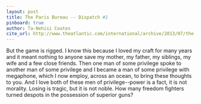 ```yaml
---
layout: post
title: The Paris Bureau -- Dispatch #1
pinboard: true
author: Ta-Nehisi Coates
cite_url: http://www.theatlantic.com/international/archive/2013/07/the-paris-bureau-dispatch-1/277559/
---
```

But the game is rigged. I know this because I loved my craft for many
years and it meant nothing to anyone save my mother, my father, my
siblings, my wife and a few close friends. Then one man of some
privilege spoke to another man of some privilege and I became a man of
some privilege with megaphone, which I now employ, across an ocean, to
bring these thoughts to you. And I love both of these men of
privilege--power is a fact, it is not morality. Losing is tragic, but it
is not noble. How many freedom fighters turned despots in the possession
of superior guns?
